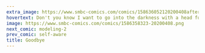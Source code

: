 ```yaml
---
extra_image: https://www.smbc-comics.com/comics/158636052120200408after.png
hovertext: Don't you know I want to go into the darkness with a head full of lies?!
image: https://www.smbc-comics.com/comics/1586358323-20200408.png
next_comic: modeling-2
prev_comic: self-aware
title: Goodbye
---
```


